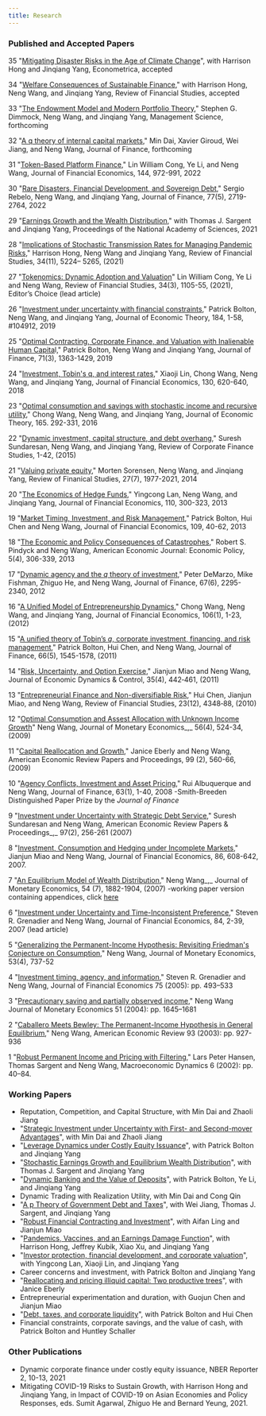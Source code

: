 ```yaml
---
title: Research
---
```


### Published and Accepted Papers

35 "[Mitigating Disaster Risks in the Age of Climate Change](papers/w27066.pdf)", with Harrison Hong and Jinqiang Yang, Econometrica, accepted

34 "[Welfare Consequences of Sustainable Finance](papers/Hong%20Wang%20Yang%20Welfare%20Consequences%20of%20Sustainable%20Finance%20Dec%202022.pdf)," with Harrison Hong, Neng Wang, and Jinqiang Yang, Review of Financial Studies, accepted

33 "[The Endowment Model and Modern Portfolio Theory](papers/Dimmock_Wang_Yang%20The%20Endowment%20Model%202022.pdf)," Stephen G. Dimmock, Neng Wang, and Jinqiang Yang, Management Science, forthcoming

32 "[A q theory of internal capital markets](papers/Dai-Giroud-Jiang-Wang-nber-w27931%20revised%20Nov%202021.pdf)," Min Dai, Xavier Giroud, Wei Jiang, and Neng Wang, Journal of Finance, forthcoming

31 "[Token-Based Platform Finance](papers/Cong_Li_Wang_JFE_2022.pdf)," Lin William Cong, Ye Li, and Neng Wang, Journal of Financial Economics, 144, 972-991, 2022

30 "[Rare Disasters, Financial Development, and Sovereign Debt](papers/Rebelo_Wang_Yang_JF_2022.pdf)," Sergio Rebelo, Neng Wang, and Jinqiang Yang, Journal of Finance, 77(5), 2719-2764, 2022

29 "[Earnings Growth and the Wealth Distribution](https://www.pnas.org/content/118/15/e2025368118)," with Thomas J. Sargent and Jinqiang Yang, Proceedings of the National Academy of Sciences, 2021

28 "[Implications of Stochastic Transmission Rates for Managing Pandemic Risks](papers/Hong_Wang_Yang_RFS_2021.pdf)," Harrison Hong, Neng Wang and Jinqiang Yang, Review of Financial Studies, 34(11), 5224– 5265, (2021)

27 "[Tokenomics: Dynamic Adoption and Valuation](papers/Cong_Li_Wang_RFS_2020_authorcopy.pdf)" Lin William Cong, Ye Li and Neng Wang, Review of Financial Studies, 34(3), 1105-55, (2021), Editor’s Choice (lead article)

26 "[Investment under uncertainty with financial constraints](papers/Bolton_Wang_Yang_JET_2019.pdf)," Patrick Bolton, Neng Wang, and Jinqiang Yang, Journal of Economic Theory, 184, 1-58, #104912, 2019

25 "[Optimal Contracting, Corporate Finance, and Valuation with Inalienable Human Capita](papers/Bolton_Wang_Yang_JF_2019.pdf)l," Patrick Bolton, Neng Wang and Jinqiang Yang, Journal of Finance, 71(3), 1363-1429, 2019

24 "[Investment, Tobin's q, and interest rates](papers/Lin_Wang_Wang_Yang_JFE_2018.pdf)," Xiaoji Lin, Chong Wang, Neng Wang, and Jinqiang Yang, Journal of Financial Economics, 130, 620-640, 2018

23 "[Optimal consumption and savings with stochastic income and recursive utility](papers/Wang_Wang_Yang_JET_2016.pdf)," Chong Wang, Neng Wang, and Jinqiang Yang, Journal of Economic Theory, 165. 292-331, 2016

22 "[Dynamic investment, capital structure, and debt overhang](papers/Sundaresan_Wang_Yang_RCFS_2015_authorcopy.pdf)," Suresh Sundaresan, Neng Wang, and Jinqiang Yang, Review of Corporate Finance Studies, 1-42, (2015)

21 "[Valuing private equity](papers/Sorensen_Wang_Yang_RFS_2014.pdf)," Morten Sorensen, Neng Wang, and Jinqiang Yang, Review of Finanical Studies, 27(7), 1977-2021, 2014

20 "[The Economics of Hedge Funds](papers/Lan_Wang_Yang_JFE_2013.pdf)," Yingcong Lan, Neng Wang, and Jinqiang Yang, Journal of Financial Economics, 110, 300-323, 2013

19 "[Market Timing, Investment, and Risk Management](papers/Bolton_Chen_Wang_JFE_2013.pdf)," Patrick Bolton, Hui Chen and Neng Wang, Journal of Financial Economics, 109, 40-62, 2013

18 "[The Economic and Policy Consequences of Catastrophes](papers/Pindyck_Wang_AEJ_2013.pdf)," Robert S. Pindyck and Neng Wang, American Economic Journal: Economic Policy, 5(4), 306-339, 2013

17 "[Dynamic agency and the _q_ theory of investment](papers/DeMarzo_Fishman_He_Wang_JF_2012.pdf)," Peter DeMarzo, Mike Fishman, Zhiguo He, and Neng Wang, Journal of Finance, 67(6), 2295-2340, 2012

16 "[A Unified Model of Entrepreneurship Dynamics](papers/WWY_JFE_2012.pdf)," Chong Wang, Neng Wang, and Jinqiang Yang, Journal of Financial Economics, 106(1), 1-23, (2012)

15 "[A unified theory of Tobin’s _q_, corporate investment, financing, and risk management](papers/Bolton_Chen_Wang_JF_2011.pdf)," Patrick Bolton, Hui Chen, and Neng Wang, Journal of Finance, 66(5), 1545-1578, (2011)

14 "[Risk, Uncertainty, and Option Exercise](papers/Miao_Wang_JEDC_2011.pdf)," Jianjun Miao and Neng Wang, Journal of Economic Dynamics & Control, 35(4), 442‐461, (2011)

13 "[Entrepreneurial Finance and Non-diversifiable Risk](papers/CMW_RFS_2010.pdf)," Hui Chen, Jianjun Miao, and Neng Wang, Review of Financial Studies, 23(12), 4348‐88, (2010)

12 "[Optimal Consumption and Assest Allocation with Unknown Income Growth](papers/Wang_JME_2009.pdf)" Neng Wang, Journal of Monetary Economics_,_ 56(4), 524-34, (2009)

11 "[Capital Reallocation and Growth](papers/capital_wang.pdf)," Janice Eberly and Neng Wang, American Economic Review Papers and Proceedings, 99 (2), 560-66, (2009)

10 "[Agency Conflicts, Investment and Asset Pricing](papers/Albuquerque_Wang_JF_08.pdf)," Rui Albuquerque and Neng Wang, Journal of Finance, 63(1), 1-40, 2008
-Smith-Breeden Distinguished Paper Prize by the _Journal of Finance_

9 "[Investment under Uncertainty with Strategic Debt Service](papers/Sundaresan_Wang_AER_07.pdf)," Suresh Sundaresan and Neng Wang, American Economic Review Papers & Proceedings_,_ 97(2), 256-261 (2007)

8 "[Investment, Consumption and Hedging under Incomplete Markets](papers/Miao_Wang_JFE_2007.pdf)," Jianjun Miao and Neng Wang, Journal of Financial Economics, 86, 608-642, 2007.

7 "[](papers/inf_horizon9.pdf)[An Equilibrium Model of Wealth Distribution](papers/Wang_JME_2007.pdf)," Neng Wang_,_ Journal of Monetary Economics, 54 (7), 1882-1904, (2007)
-working paper version containing appendices, click [here](papers/wealth_distribution11.pdf)

6 "[Investment under Uncertainty and Time-Inconsistent Preference](papers/Grenadier_Wang_JFE_2007.pdf)," Steven R. Grenadier and Neng Wang, Journal of Financial Economics, 84, 2-39, 2007 (lead article)

5 "[Generalizing the Permanent-Income Hypothesis: Revisiting Friedman's Conjecture on Consumption](papers/Wang_JME_2006.pdf)," Neng Wang, Journal of Monetary Economics, 53(4), 737-52

4 "[Investment timing, agency, and information](papers/Grenadier_Wang_JFE_2005.pdf)," Steven R. Grenadier and Neng Wang, Journal of Financial Economics 75 (2005): pp. 493–533

3 "[Precautionary saving and partially observed income](papers/Wang_JME_04.pdf)," Neng Wang Journal of Monetary Economics 51 (2004): pp. 1645–1681

2 "[Caballero Meets Bewley: The Permanent-Income Hypothesis in General Equilibrium](papers/Wang_AER_2003.pdf)," Neng Wang, American Economic Review 93 (2003): pp. 927-936

1 "[Robust Permanent Income and Pricing with Filtering](papers/HSW%20cambridge.pdf)," Lars Peter Hansen, Thomas Sargent and Neng Wang, Macroeconomic Dynamics 6 (2002): pp. 40–84.

### Working Papers  

- Reputation, Competition, and Capital Structure, with Min Dai and Zhaoli Jiang
- "[Strategic Investment under Uncertainty with First- and Second-mover Advantages](papers/Strategic.pdf)", with Min Dai and Zhaoli Jiang
- "[Leverage Dynamics under Costly Equity Issuance](papers/Leverage.pdf)", with Patrick Bolton and Jinqiang Yang
- "[Stochastic Earnings Growth and Equilibrium Wealth Distribution](papers/Sargent_Wang_Yang_2020.pdf)", with Thomas J. Sargent and Jinqiang Yang
- "[Dynamic Banking and the Value of Deposits](papers/Bolton_Li_Wang_Yang_Dynamic_Banking.pdf)", with Patrick Bolton, Ye Li, and Jinqiang Yang
- Dynamic Trading with Realization Utility, with Min Dai and Cong Qin
- "[A p Theory of Government Debt and Taxes](papers/Jiang_Sargent_Wang_Yang_2022_w29931.pdf)", with Wei Jiang, Thomas J. Sargent, and Jinqiang Yang
- "[Robust Financial Contracting and Investment](papers/Ling-Wang-Yang-nber-w28367.pdf)", with Aifan Ling and Jianjun Miao
- "[Pandemics, Vaccines, and an Earnings Damage Function](papers/pandemic-vaccines-earnings5.pdf)", with Harrison Hong, Jeffrey Kubik, Xiao Xu, and Jinqiang Yang
- "[Investor protection, financial development, and corporate valuation](papres/Lin_Lan_Wang_Yang_on_investor.pdf)", with   Yingcong Lan, Xiaoji Lin, and Jinqiang Yang
- Career concerns and investment, with Patrick Bolton and Jinqiang Yang
- "[Reallocating and pricing illiquid capital: Two productive trees](papers/EberlyWang2011_04v3.pdf)", with Janice Eberly
- Entrepreneurial experimentation and duration, with Guojun Chen and Jianjun Miao
- "[Debt, taxes, and corporate liquidity](papers/millerpaper49.pdf)", with Patrick Bolton and Hui Chen
- Financial constraints, corporate savings, and the value of cash, with Patrick Bolton and Huntley Schaller
<!--
"[Strategic Real Option Exercising and Second-Mover Advantage](papers/Dai%20Jiang%20Wang%20STRATEGIC%20REAL%20OPTION%20EXERCISING%20AND%20SECOND-MOVER%20ADVANTAGE%20nber%202022%20w30150%20revised.pdf)" with Min Dai, Zhaoli Jiang, and Neng Wang

"[A Q Theory of Internal Capital Markets](papers/Dai-Giroud-Jiang-Wang-nber-w27931%20revised%20Nov%202021.pdf)" with Min Dai, Xavier Giroud, Wei Jiang, and Neng Wang

"[A P Theory of Government Debt and Taxes](papers/Jiang_Sargent_Wang_Yang_2022_w29931.pdf)," with Wei Jiang, Thomas Sargent, Neng Wang and Jinqiang Yang

"[Portfolio Rebalancing with Realization Utility](papers/Dai_Qin_Wang_portfolio%20rebalancing%20with%20realization%20utility_2022_w29821.pdf)," Min Dai, Cong Qin, and Neng Wang

"[Leverage Dynamics under Costly Equity Issuance](papers/Bolton_Wang_Yang_Leverage%20Dynamics%20June%2029%202021.pdf)," Patrick Bolton, Neng Wang, and Jinqiang Yang

"[Robust Financial Contracting and Investment](papers/Ling-Wang-Yang-nber-w28367.pdf)," Aifan Ling,Jianjun Miao, and Neng Wang

"[Mitigating Disaster Risks in the Age of Climate Change](papers/Hong_Wang_Yang_revised%20Dec%202021_NBER_w27066.pdf)," Harrison Hong, Neng Wang, and Jinqiang Yang

"[Stochastic earnings growth and equilibrium wealth distribution](papers/Sargent_Wang_Yang_2020.pdf)," Thomas J. Sargent, Neng Wang, and Jinqiang Yang

"[Dynamic Banking and the Value of Deposits](papers/Bolton_Li_Wang_Yang_Dynamic_Banking_Sept-20-2021%20NBER.pdf)," Patrick Bolton, Ye Li, Neng Wang, and Jinqiang Yang

"[Pandemics, Vaccines, and Corporate Earnings](papers/pandemic-vaccines-earnings5.pdf)," Harrison Hong, Jeffrey Kubik, Xiao Xu, Neng Wang, and Jinqiang Yang

"[Investor protection, financial development, and corporate valuation](papers/Lin_Lan_Wang_Yang_on_investor%20protection%202017.pdf)," Yingcong Lan, Xiaoji Lin, Neng Wang, and Jinqiang Yang

"Financial constraints, corporate savings, and the value of cash," Patrick Bolton, Huntley Schaller, and Neng Wang

"Career concerns and investment," Patrick Bolton, Neng Wang, and Jinqiang Yang

"[Reallocating and pricing illiquid capital: Two productive trees](papers/EberlyWang2011_04v3.pdf)," Janice Eberly and Neng Wang

"Entrepreneurial experimentation and duration," Guojun Chen, Jianjun Miao, and Neng Wang

"[Debt, taxes, and liquidity](papers/millerpaper49.pdf)," Patrick Bolton, Hui Chen, and Neng Wang
-->
### Other Publications

- Dynamic corporate finance under costly equity issuance, NBER Reporter 2, 10-13, 2021
- Mitigating COVID-19 Risks to Sustain Growth, with Harrison Hong and Jinqiang Yang, in Impact of COVID-19 on Asian Economies and Policy Responses, eds. Sumit Agarwal, Zhiguo He and Bernard Yeung, 2021.